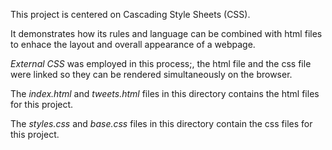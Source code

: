 This project is centered on Cascading Style Sheets (CSS).

It demonstrates how its rules and language can be combined with html files to enhace the layout and overall appearance of a webpage.

*External CSS* was employed in this process;, the html file and the css file were linked so they can be rendered simultaneously on the browser.

The _index.html_ and _tweets.html_ files in this directory contains the html files for this project.

The _styles.css_ and _base.css_ files in this directory contain the css files for this project.